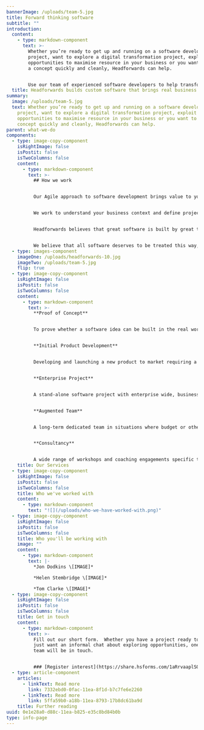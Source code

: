 ```yaml
---
bannerImage: /uploads/team-5.jpg
title: Forward thinking software
subtitle: ""
introduction:
  content:
    - type: markdown-component
      text: >-
        Whether you’re ready to get up and running on a software development
        project, want to explore a digital transformation project, exploit
        opportunities to maximise resource in your business or you want to test
        a concept quickly and cleanly, Headforwards can help. 


        Use our team of experienced software developers to help transform your business.
  title: Headforwards builds custom software that brings real business value.
summary:
  image: /uploads/team-5.jpg
  text: Whether you’re ready to get up and running on a software development
    project, want to explore a digital transformation project, exploit
    opportunities to maximise resource in your business or you want to test a
    concept quickly and cleanly, Headforwards can help.
parent: what-we-do
components:
  - type: image-copy-component
    isRightImage: false
    isPostit: false
    isTwoColumns: false
    content:
      - type: markdown-component
        text: >-
          ## How we work


          Our Agile approach to software development brings value to your business from the start.


          We work to understand your business context and define projects around your objectives.  Depending on your needs, our teams may be augmented with temporary developer resource or product, technical and facilitation consultancy. This flexibility can assist in rapid team creation and - in turn - rapid project starts. 


          Headforwards believes that great software is built by great teams. We believe in people over process and build our teams based on each job’s specific needs to make sure our clients get the right product. 


          We believe that all software deserves to be treated this way, irrespective of size of project or roadmap.
  - type: images-component
    imageOne: /uploads/headforwards-10.jpg
    imageTwo: /uploads/team-5.jpg
    flip: true
  - type: image-copy-component
    isRightImage: false
    isPostit: false
    isTwoColumns: false
    content:
      - type: markdown-component
        text: >-
          **Proof of Concept**


          To prove whether a software idea can be built in the real world, what technologies should be used and whether the software is likely to be adopted by its intended users.


          **Initial Product Development**


          Developing and launching a new product to market requiring a rapid development cycle, strategy support, UX design and customer testing all in close client collaboration.


          **Enterprise Project**


          A stand-alone software project with enterprise wide, business goals where the client either doesn’t have the tech capability or they are at capacity with core work.


          **Augmented Team**


          A long-term dedicated team in situations where budget or other constraints don’t allow a full, cross-functional team. This model offers access to bursts of support or specialist expertise as and when appropriate.


          **Consultancy**


          A wide range of workshops and coaching engagements specific to a client’s needs from Vision and Roadmap creation to Agile coaching and Agile transformation support.
    title: Our Services
  - type: image-copy-component
    isRightImage: false
    isPostit: false
    isTwoColumns: false
    title: Who we've worked with
    content:
      - type: markdown-component
        text: "![](/uploads/who-we-have-worked-with.png)"
  - type: image-copy-component
    isRightImage: false
    isPostit: false
    isTwoColumns: false
    title: Who you'll be working with
    image: ""
    content:
      - type: markdown-component
        text: |-
          *Jon Dodkins \[IMAGE]*

          *Helen Stembridge \[IMAGE]*

          *Tom Clarke \[IMAGE]*
  - type: image-copy-component
    isRightImage: false
    isPostit: false
    isTwoColumns: false
    title: Get in touch
    content:
      - type: markdown-component
        text: >-
          Fill out our short form.  Whether you have a project ready to go or
          just want an informal chat about exploring opportunities, one of our
          team will be in touch.


          ### [Register interest](https://share.hsforms.com/1aRrvaaplSQC-3z6Gqj-G8Qzec3)
  - type: article-component
    articles:
      - linkText: Read more
        link: 7332ebd0-0fac-11ea-8f1d-b7c7fe6e2260
      - linkText: Read more
        link: 5ffa59b0-a18b-11ea-8793-17b8dc61ba9d
    title: Further reading
uuid: 0e1e28a0-d88c-11ea-b825-e35c8bd84b0b
type: info-page
---
```

